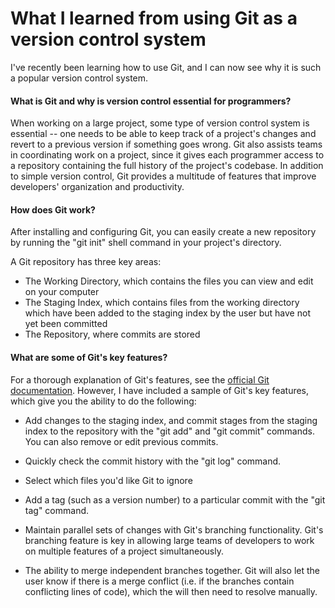 <!--
.. title: First Post
.. slug: first-post
.. date: 2020-02-05 10:45:52 UTC+01:00
.. tags: 
.. category: 
.. link: 
.. description: 
.. type: text
-->

# What I learned from using Git as a version control system 

I've recently been learning how to use Git, and I can now see why it is such a popular version
control system. 

#### What is Git and why is version control essential for programmers?
When working on a large project,
some type of version control system is essential -- one needs to be able to keep track of a project's changes and revert to 
a previous version if something goes wrong. Git also assists teams in coordinating work on a project, since it
gives each programmer access to a repository containing the full history of the project's codebase. In addition to simple version control, 
Git provides a multitude of features that improve developers' organization
and productivity. 

#### How does Git work?

After installing and configuring Git, you can easily create a new repository by running the "git init" shell
command in your project's directory. 

A Git repository has three key areas:
   * The Working Directory, which contains the files you can view and edit on your computer 
   * The Staging Index, which contains files from the working directory which have been added to the staging 
    index by the user but have not yet been committed
   * The Repository, where commits are stored
    

#### What are some of Git's key features?

For a thorough explanation of Git's features, see the [official 
Git documentation](https://git-scm.com/doc). However, I have included a sample of Git's key features, 
which give you the ability to do the following: 

* Add changes to the staging index, and commit stages from the staging 
index to the repository with the "git add" and "git commit" commands.
 You can also remove or edit previous commits. 
 
* Quickly check the commit history with the "git log" command.

* Select which files you'd like Git to ignore 

* Add a tag (such as a version number) to a particular commit with the "git tag" command.

* Maintain parallel sets of changes with Git's branching functionality. Git's branching feature is key 
in allowing large teams of developers to work on multiple features of a project simultaneously. 

* The ability to merge independent branches together. Git will also let the user know if there is a merge conflict 
(i.e. if the branches contain conflicting lines of code), which the will then need to resolve manually.



